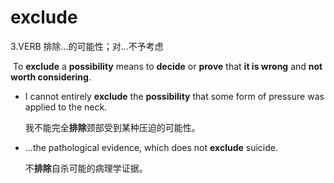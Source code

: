 # exclude

3.VERB 排除...的可能性；对...不予考虑

​	To **exclude** a **possibility** means to **decide** or **prove** that **it is wrong** and **not worth considering**.

- I cannot entirely **exclude** the **possibility** that some form of pressure was applied to the neck.

  我不能完全**排除**颈部受到某种压迫的可能性。

- ...the pathological evidence, which does not **exclude** suicide.

  不**排除**自杀可能的病理学证据。